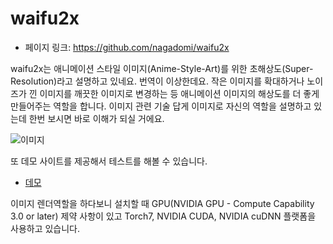 # waifu2x
 - 페이지 링크: https://github.com/nagadomi/waifu2x

waifu2x는 애니메이션 스타일 이미지(Anime-Style-Art)를 위한 초해상도(Super-Resolution)라고 설명하고 있네요.
번역이 이상한데요. 작은 이미지를 확대하거나 노이즈가 낀 이미지를 깨끗한 이미지로 변경하는 등 애니메이션 이미지의 해상도를 더 좋게 만들어주는 역할을 합니다. 이미지 관련 기술 답게 이미지로 자신의 역할을 설명하고 있는데 한번 보시면 바로 이해가 되실 거에요.

![이미지](https://raw.githubusercontent.com/nagadomi/waifu2x/master/images/slide.png)

또 데모 사이트를 제공해서 테스트를 해볼 수 있습니다.
 * [데모](http://waifu2x.udp.jp/)
 
이미지 렌더역할을 하다보니 설치할 때 GPU(NVIDIA GPU - Compute Capability 3.0 or later) 제약 사항이 있고 Torch7, NVIDIA CUDA, NVIDIA cuDNN 플랫폼을 사용하고 있습니다.
